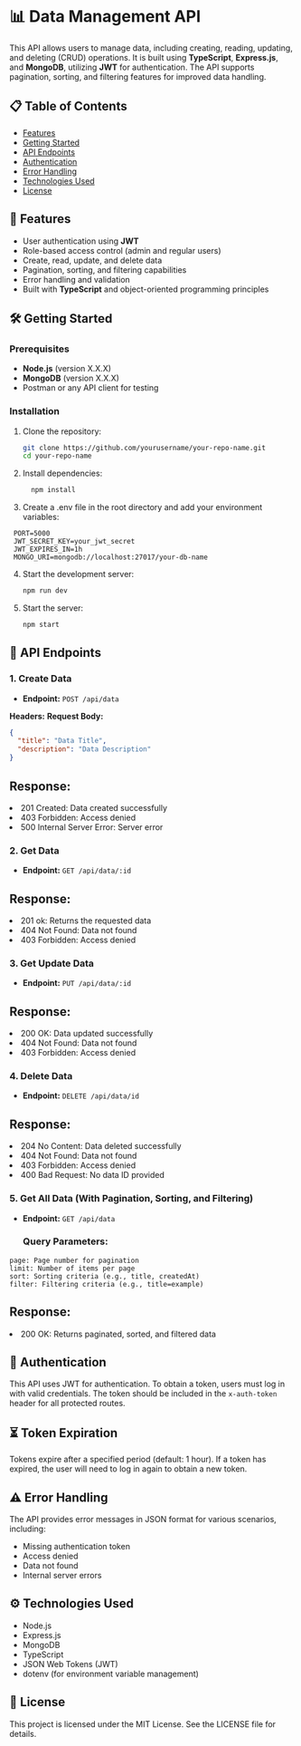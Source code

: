 # 📊 Data Management API

This API allows users to manage data, including creating, reading, updating, and deleting (CRUD) operations. It is built using **TypeScript**, **Express.js**, and **MongoDB**, utilizing **JWT** for authentication. The API supports pagination, sorting, and filtering features for improved data handling.

## 📋 Table of Contents

- [Features](#features)
- [Getting Started](#getting-started)
- [API Endpoints](#api-endpoints)
- [Authentication](#authentication)
- [Error Handling](#error-handling)
- [Technologies Used](#technologies-used)
- [License](#license)

## 🚀 Features

- User authentication using **JWT**
- Role-based access control (admin and regular users)
- Create, read, update, and delete data
- Pagination, sorting, and filtering capabilities
- Error handling and validation
- Built with **TypeScript** and object-oriented programming principles

## 🛠️ Getting Started

### Prerequisites

- **Node.js** (version X.X.X)
- **MongoDB** (version X.X.X)
- Postman or any API client for testing

### Installation

1. Clone the repository:

   ```bash
   git clone https://github.com/yourusername/your-repo-name.git
   cd your-repo-name
   ```
2. Install dependencies:
   ```bash
     npm install
   ```
3.  Create a .env file in the root directory and add your environment variables:
   ```env
    PORT=5000
    JWT_SECRET_KEY=your_jwt_secret
    JWT_EXPIRES_IN=1h
    MONGO_URI=mongodb://localhost:27017/your-db-name
  ```
4. Start the development server:
   ```bash
   npm run dev
   ```
5. Start the server:
   ```bash
   npm start
   ```
## 📡 API Endpoints

### 1. Create Data
- **Endpoint:** `POST /api/data`

**Headers:**
**Request Body:**
```json
{
  "title": "Data Title",
  "description": "Data Description"
}
```
<h2> Response: </h2>

<li> 201 Created: Data created successfully </li>
<li> 403 Forbidden: Access denied </li>
 <li> 500 Internal Server Error: Server error</li>

 ### 2. Get Data
- **Endpoint:** `GET /api/data/:id`

<h2> Response: </h2>

<li> 201 ok: Returns the requested data </li>
<li>404 Not Found: Data not found </li>
 <li> 403 Forbidden: Access denied </li>

 ### 3. Get Update Data
- **Endpoint:** `PUT /api/data/:id`

<h2> Response: </h2>

<li> 200 OK: Data updated successfully </li>
<li> 404 Not Found: Data not found </li>
<li> 403 Forbidden: Access denied </li>

 ### 4. Delete Data
- **Endpoint:** `DELETE /api/data/id`

<h2> Response: </h2>

<li> 204 No Content: Data deleted successfully </li>
<li> 404 Not Found: Data not found </li>
<li> 403 Forbidden: Access denied </li>
<li> 400 Bad Request: No data ID provided </li>

 ### 5. Get All Data (With Pagination, Sorting, and Filtering)
- **Endpoint:** `GET /api/data`
  <h3> Query Parameters: </h3>
```
page: Page number for pagination
limit: Number of items per page
sort: Sorting criteria (e.g., title, createdAt)
filter: Filtering criteria (e.g., title=example)
```
<h2> Response: </h2>
<li> 200 OK: Returns paginated, sorted, and filtered data </li>

## 🔑 Authentication
This API uses JWT for authentication. To obtain a token, users must log in with valid credentials. The token should be included in the `x-auth-token` header for all protected routes.

## ⏳ Token Expiration
Tokens expire after a specified period (default: 1 hour). If a token has expired, the user will need to log in again to obtain a new token.

## ⚠️ Error Handling
The API provides error messages in JSON format for various scenarios, including:
- Missing authentication token
- Access denied
- Data not found
- Internal server errors

## ⚙️ Technologies Used
- Node.js
- Express.js
- MongoDB
- TypeScript
- JSON Web Tokens (JWT)
- dotenv (for environment variable management)

##  📄 License
This project is licensed under the MIT License. See the LICENSE file for details.
